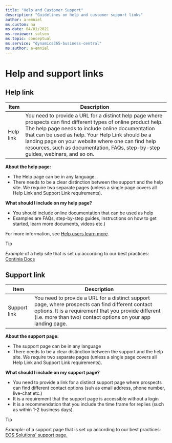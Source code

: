```yaml
---
title: "Help and Customer Support"
description: "Guidelines on help and customer support links"
author: a-emniel
ms.custom: na
ms.date: 04/01/2021
ms.reviewer: solsen
ms.topic: conceptual
ms.service: "dynamics365-business-central"
ms.author: a-emniel
---
```


# Help and support links

## Help link

| Item | Description |
|-------------|--------------|
Help link | You need to provide a URL for a distinct help page where prospects can find different types of online product help. The help page needs to include online documentation that can be used as help. Your Help Link should be a landing page on your website where one can find help resources, such as documentation, FAQs, step-by-step guides, webinars, and so on.|
 
**About the help page:**
- The Help page can be in any language. 
- There needs to be a clear distinction between the support and the help site. We require two separate pages (unless a single page covers all Help Link and Support Link requirements). 

**What should I include on my help page?**
- You should include online documentation that can be used as help
- Examples are FAQs, step-by-step guides, instructions on how to get started, learn more documents, videos etc.)


For more information, see [Help users learn more](../../user-assistance.md#help-users-learn-more).  

> [!TIP]  
> *Example* of a help site that is set up according to our best practices: [Continia Docs](https://docs.continia.com/continia-document-capture)


## Support link

| Item | Description |
|-------------|--------------|
Support link | You need to provide a URL for a distinct support page, where prospects can find different contact options. It is a requirement that you provide different (i.e. more than two) contact options on your app landing page.|  


**About the support page:**

- The support page can be in any language 
- There needs to be a clear distinction between the support and the help site. We require two separate pages (unless a single page covers all Help Link and Support Link requirements). 

**What should I include on my support page?**

- You need to provide a link for a distinct support page where prospects can find different contact options (suh as email address, phone number, live-chat etc.)
- It is a requirement that the support page is accessible without a login
- It is a recommendation that you include the time frame for replies (such as within 1-2 business days).

> [!TIP]  
> *Example:* of a support page that is set up according to our best practices: [EOS Solutions' support page.]( https://www.eos-solutions.it/en/contact-support.html)
